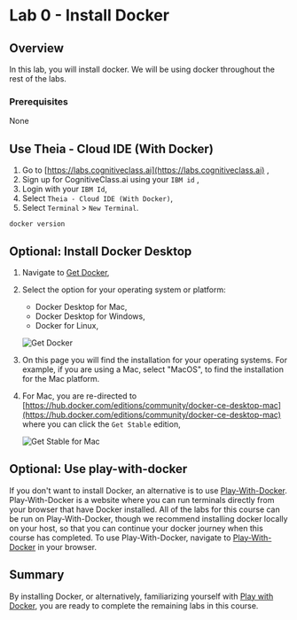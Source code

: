 # Lab 0 - Install Docker

## Overview

In this lab, you will install docker. We will be using docker throughout the rest of the labs.

### Prerequisites

None

## Use Theia - Cloud IDE (With Docker)

1. Go to [https://labs.cognitiveclass.ai](https://labs.cognitiveclass.ai) ,
2. Sign up for CognitiveClass.ai using your `IBM id` ,
3. Login with your `IBM Id`,
4. Select `Theia - Cloud IDE (With Docker)`,
5. Select `Terminal` > `New Terminal`.

```console
docker version
```

## Optional: Install Docker Desktop

1. Navigate to [Get Docker](https://docs.docker.com/get-docker/),

2. Select the option for your operating system or platform:

    * Docker Desktop for Mac,
    * Docker Desktop for Windows,
    * Docker for Linux,

    ![Get Docker](../assets/images/get-docker.png)

3. On this page you will find the installation for your operating systems. For example, if you are using a Mac, select "MacOS", to find the installation for the Mac platform.
4. For Mac, you are re-directed to [https://hub.docker.com/editions/community/docker-ce-desktop-mac](https://hub.docker.com/editions/community/docker-ce-desktop-mac) where you can click the `Get Stable` edition,

    ![Get Stable for Mac](../assets/images/get-stable-for-mac.png)

## **Optional:** Use play-with-docker

If you don't want to install Docker, an alternative is to use [Play-With-Docker](http://play-with-docker.com). Play-With-Docker is a website where you can run terminals directly from your browser that have Docker installed. All of the labs for this course can be run on Play-With-Docker, though we recommend installing docker locally on your host, so that you can continue your docker journey when this course has completed. To use Play-With-Docker, navigate to [Play-With-Docker](http://play-with-docker.com) in your browser.

## Summary

By installing Docker, or alternatively, familiarizing yourself with [Play with Docker](http://play-with-docker.com), you are ready to complete the remaining labs in this course.
